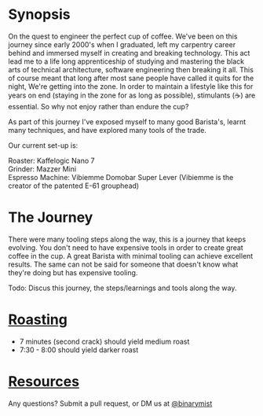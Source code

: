 # Synopsis

On the quest to engineer the perfect cup of coffee. We've been on this journey since early 2000's when I graduated, left my carpentry career behind and immersed myself in creating and breaking technology. This act lead me to a life long apprenticeship of studying and mastering the black arts of technical architecture, software engineering then breaking it all. This of course meant that long after most sane people have called it quits for the night, We're getting into the zone. In order to maintain a lifestyle like this for years on end (staying in the zone for as long as possible), stimulants (:coffee:) are essential. So why not enjoy rather than endure the cup?

As part of this journey I've exposed myself to many good Barista's, learnt many techniques, and have explored many tools of the trade.

Our current set-up is:

Roaster: Kaffelogic Nano 7  
Grinder: Mazzer Mini  
Espresso Machine: Vibiemme Domobar Super Lever (Vibiemme is the creator of the patented E-61 grouphead)

# The Journey

There were many tooling steps along the way, this is a journey that keeps evolving. You don't need to have expensive tools in order to create great coffee in the cup. A great Barista with minimal tooling can achieve excellent results. The same can not be said for someone that doesn't know what they're doing but has expensive tooling.

Todo: Discus this journey, the steps/learnings and tools along the way.

# [Roasting](roasting/README.md)

* 7 minutes (second crack) should yield medium roast
* 7:30 - 8:00 should yield darker roast

# [Resources](resources.md)

Any questions? Submit a pull request, or DM us at [@binarymist](https://twitter.com/binarymist)
